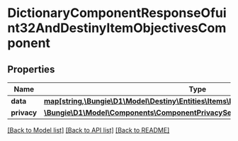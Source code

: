 # DictionaryComponentResponseOfuint32AndDestinyItemObjectivesComponent

## Properties
Name | Type | Description | Notes
------------ | ------------- | ------------- | -------------
**data** | [**map[string,\Bungie\D1\Model\Destiny\Entities\Items\DestinyItemObjectivesComponent]**](DestinyItemObjectivesComponent.md) |  | [optional] 
**privacy** | [**\Bungie\D1\Model\Components\ComponentPrivacySetting**](ComponentPrivacySetting.md) |  | [optional] 

[[Back to Model list]](../README.md#documentation-for-models) [[Back to API list]](../README.md#documentation-for-api-endpoints) [[Back to README]](../README.md)


